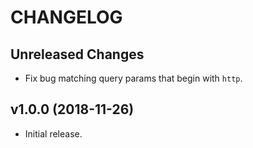 # CHANGELOG

Unreleased Changes
------------------

* Fix bug matching query params that begin with `http`.

v1.0.0 (2018-11-26)
--------------------

* Initial release.
